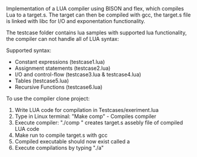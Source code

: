 Implementation of a LUA compiler using BISON and flex, which compiles Lua to a target.s. 
The target can then be compiled with gcc, the target.s file is linked with libc for I/O and exponentation functionality.

The testcase folder contains lua samples with supported lua functionality, the compiler
can not handle all of LUA syntax:

Supported syntax:
* Constant expressions (testcase1.lua)
* Assignment statements (testcase2.lua)
* I/O and control-flow (testcase3.lua & testcase4.lua)
* Tables (testcase5.lua)
* Recursive Functions (testcase6.lua)

To use the compiler clone project:
1. Write LUA code for compilation in Testcases/exeriment.lua
2. Type in Linux terminal: "Make comp" - Compiles compiler
3. Execute compiler: "./comp <lua file>" creates target.s assebly file of compiled LUA code
4. Make run to compile target.s with gcc 
5. Compiled executable should now exist called a
6. Execute compilations by typing "./a" 

